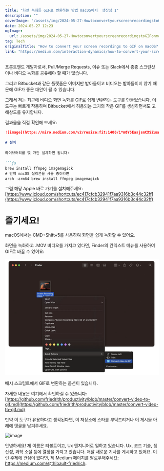 ```yaml
---
title: "화면 녹화를 GIF로 변환하는 방법 macOS에서  생산성 1"
description: ""
coverImage: "/assets/img/2024-05-27-HowtoconvertyourscreenrecordingstoGIFonmacOSProductivity1_0.png"
date: 2024-05-27 12:23
ogImage: 
  url: /assets/img/2024-05-27-HowtoconvertyourscreenrecordingstoGIFonmacOSProductivity1_0.png
tag: Tech
originalTitle: "How to convert your screen recordings to GIF on macOS? — Productivity #1"
link: "https://medium.com/interaction-dynamics/how-to-convert-your-screen-recordings-to-gif-on-macos-productivity-1-781dbe56fe5c"
---
```



프론트엔드 개발자로서, Pull/Merge Requests, 이슈 또는 Slack에서 종종 스크린샷이나 비디오 녹화를 공유해야 할 때가 많습니다.

그리고 Bitbucket과 같은 플랫폼은 이미지만 받아들이고 비디오는 받아들이지 않기 때문에 GIF가 좋은 대안이 될 수 있습니다.

그래서 저는 최근에 비디오 화면 녹화를 GIF로 쉽게 변환하는 도구를 만들었습니다. 이 도구는 빠르게 작동하며 Bitbucket에서 허용되는 크기의 작은 GIF를 생성하면서도 고해상도를 유지합니다.

결과물을 직접 확인해 보세요:

<div class="content-ad"></div>

```markdown
![image](https://miro.medium.com/v2/resize:fit:1400/1*m8Y5EaajsmCXSZuswBiHCw.gif)

# 설치

라이브러리를 몇 개만 설치하면 됩니다:

```js
brew install ffmpeg imagemagick
# 만약 macOS 실리콘을 사용 중이라면
arch -arm64 brew install ffmpeg imagemagick
```

<div class="content-ad"></div>

그럼 해당 Apple 바로 가기를 설치해주세요: [https://www.icloud.com/shortcuts/ec417cfcb32941f7aa9316b3c44c32ff](https://www.icloud.com/shortcuts/ec417cfcb32941f7aa9316b3c44c32ff)

# 즐기세요!

macOS에서는 CMD+Shift+5를 사용하여 화면을 쉽게 녹화할 수 있어요.

화면을 녹화하고 .MOV 비디오를 가지고 있다면, Finder의 컨텍스트 메뉴를 사용하여 GIF로 바꿀 수 있어요:

<div class="content-ad"></div>

<div>
  <img src="/assets/img/2024-05-27-HowtoconvertyourscreenrecordingstoGIFonmacOSProductivity1_0.png" />
</div>

배시 스크립트에서 GIF로 변환하는 옵션이 있습니다.

자세한 내용은 여기에서 확인하실 수 있습니다: [https://github.com/friedrith/productivity/blob/master/convert-video-to-gif.md](https://github.com/friedrith/productivity/blob/master/convert-video-to-gif.md)

만약 이 도구가 유용하다고 생각된다면, 이 저장소에 스타를 부탁드리거나 이 게시물 아래에 댓글을 남겨주세요.

<div class="content-ad"></div>

![image](https://miro.medium.com/v2/0*n3UdPtw5l6xSikMW.gif)

안녕하세요! 제 이름은 티볼트이고, Ux 엔지니어로 일하고 있습니다. Ux, 코드 기술, 생산성, 과학 소설 등에 열정을 가지고 있습니다. 매달 새로운 기사를 게시하고 있어요. 이런 주제에 관심이 있다면, 제 Medium 페이지를 팔로우해주세요: https://medium.com/@thibault-friedrich.